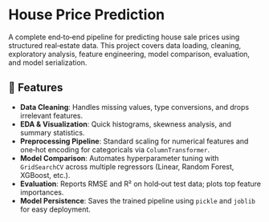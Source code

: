 # House Price Prediction

A complete end‑to‑end pipeline for predicting house sale prices using structured real‑estate data. This project covers data loading, cleaning, exploratory analysis, feature engineering, model comparison, evaluation, and model serialization.

## 🚀 Features

- **Data Cleaning**: Handles missing values, type conversions, and drops irrelevant features.
- **EDA & Visualization**: Quick histograms, skewness analysis, and summary statistics.
- **Preprocessing Pipeline**: Standard scaling for numerical features and one‑hot encoding for categoricals via `ColumnTransformer`.
- **Model Comparison**: Automates hyperparameter tuning with `GridSearchCV` across multiple regressors (Linear, Random Forest, XGBoost, etc.).
- **Evaluation**: Reports RMSE and R² on hold‑out test data; plots top feature importances.
- **Model Persistence**: Saves the trained pipeline using `pickle` and `joblib` for easy deployment.

